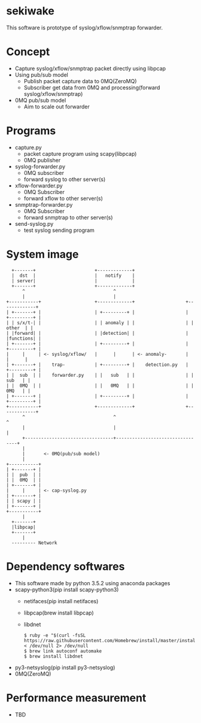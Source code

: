 # sekiwake
This software is prototype of syslog/xflow/snmptrap forwarder.

# Concept
- Capture syslog/xflow/snmptrap packet directly using libpcap
- Using pub/sub model
  - Publish packet capture data to 0MQ(ZeroMQ)
  - Subscriber get data from 0MQ and processing(forward syslog/xflow/snmptrap)
- 0MQ pub/sub model
  - Aim to scale out forwarder

# Programs
- capture.py
  - packet capture program using scapy(libpcap)
  - 0MQ publisher
- syslog-forwarder.py
  - 0MQ subscriber
  - forward syslog to other server(s)
- xflow-forwarder.py
  - 0MQ Subscriber
  - forward xflow to other server(s)
- snmptrap-forwarder.py
  - 0MQ Subscriber
  - forward snmptrap to other server(s)
- send-syslog.py
  - test syslog sending program

# System image
```
  +-------+                      +-------------+
  |  dst  |                      |   notify    |
  | server|                      |             |
  +-------+                      +-------------+
      ^                                 ^
      |                                 |
+-----------+                    +-------------+                   +-------------+
| +-------+ |                    | +---------+ |                   | +---------+ |
| | s/x/t-| |                    | | anomaly | |                   | |  other  | |
| |forward| |                    | |detection| |                   | |functions| |
| +-------+ |                    | +---------+ |                   | +---------+ |
|     |     | <- syslog/xflow/   |      |      | <- anomaly-       |      |      |
| +-------+ |    trap-           | +---------+ |    detection.py   | +---------+ |
| |  sub  | |    forwarder.py    | |   sub   | |                   | |   sub   | |
| |  0MQ  | |                    | |   0MQ   | |                   | |   0MQ   | |
| +-------+ |                    | +---------+ |                   | +---------+ |
+-----------+                    +-------------+                   +-------------+
      ^                                 ^                                 ^
      |                                 |                                 |
      +---------------------------------+---------------------------------+
      |
      |       <- 0MQ(pub/sub model)
      |
+-----------+
| +-------+ |
| |  pub  | |
| |  0MQ  | |
| +-------+ |
|     |     | <- cap-syslog.py
| +-------+ |
| | scapy | |
| +-------+ |
+-----------+
      |
  +-------+
  |libpcap|
  +-------+
      |
  --------- Network

```

# Dependency softwares
- This software made by python 3.5.2 using anaconda packages
- scapy-python3(pip install scapy-python3)
  - netifaces(pip install netifaces)
  - libpcap(brew install libpcap)
  - libdnet

    ```
    $ ruby -e "$(curl -fsSL https://raw.githubusercontent.com/Homebrew/install/master/install)" < /dev/null 2> /dev/null
    $ brew link autoconf automake
    $ brew install libdnet
    ```
- py3-netsyslog(pip install py3-netsyslog)
- 0MQ(ZeroMQ)


# Performance measurement
- TBD
